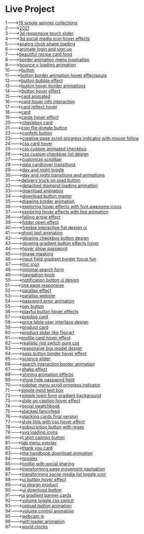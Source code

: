 <h1>Live Project</h1>
1---><a href="https://hawanbeats.github.io/html-css-js/19%20simple%20spinner%20collections/">19 simple spinner collections</a>
<br>
2---><a href="https://hawanbeats.github.io/html-css-js/2021/">2021</a>
<br>
3---><a href="https://hawanbeats.github.io/html-css-js/3d%20responsive%20touch%20slider/">3d responsive touch slider</a>
<br>
4---><a href="https://hawanbeats.github.io/html-css-js/3d%20social%20media%20icon%20hover%20effects/">3d social media icon hover effects</a>
<br>
5---><a href="https://hawanbeats.github.io/html-css-js/analog%20clock%20shape%20loading/">analog clock shape loading</a>
<br>
6---><a href="https://hawanbeats.github.io/html-css-js/animate%20login%20and%20sign%20up/">animate login and sign up</a>
<br>
7---><a href="https://hawanbeats.github.io/html-css-js/beatiful%20recipe%20card%20food/">beautiful recipe card food</a>
<br>
8---><a href="https://hawanbeats.github.io/html-css-js/border%20animation%20menu%20inspiration/">border animation menu inspiration</a>
<br>
9---><a href="https://hawanbeats.github.io/html-css-js/bounce%20y%20loading%20animation/">bounce y loading animation</a>
<br>
10---><a href="https://hawanbeats.github.io/html-css-js/button/">button</a>
<br>
11---><a href="https://hawanbeats.github.io/html-css-js/button%20border%20animation%20on%20hover%20effectspure/">button border animation hover effectspure</a>
<br>
12---><a href="https://hawanbeats.github.io/html-css-js/button%20bubble%20effect/">button bubble effect</a>
<br>
13---><a href="https://hawanbeats.github.io/html-css-js/button%20hover%20border%20animations/">button hover border animations</a>
<br>
14---><a href="https://hawanbeats.github.io/html-css-js/button%20hover%20effect/">button hover effect</a>
<br>
15---><a href="https://hawanbeats.github.io/html-css-js/card%20animated/">card animated</a>
<br>
16---><a href="https://hawanbeats.github.io/html-css-js/card%20hover%20info%20interaction/">card hover info interaction</a>
<br>
17---><a href="https://hawanbeats.github.io/html-css-js/card%20reflect%20hover/">card reflect hover</a>
<br>
18---><a href="https://hawanbeats.github.io/html-css-js/card/">card</a>
<br>
19---><a href="https://hawanbeats.github.io/html-css-js/cards%20hover%20effect/">cards hover effect</a>
<br>
20---><a href="https://hawanbeats.github.io/html-css-js/checkbox%20card/">checkbox card</a>
<br>
21---><a href="https://hawanbeats.github.io/html-css-js/coin%20flip%20donate%20button/">coin flip donate button</a>
<br>
22---><a href="https://hawanbeats.github.io/html-css-js/confetti%20button/">confetti button</a>
<br>
23---><a href="https://hawanbeats.github.io/html-css-js/creative%20page%20scroll%20progress%20indicator%20with%20mouse%20follow/">creative page scroll progress indicator with mouse follow</a>
<br>
24---><a href="https://hawanbeats.github.io/html-css-js/css%20card%20hover/">css card hover</a>
<br>
25---><a href="https://hawanbeats.github.io/html-css-js/css%20custom%20animated%20checkbox/">css custom animated checkbox</a>
<br>
26---><a href="https://hawanbeats.github.io/html-css-js/css%20custom%20checkbox%20list%20design/">css custom checkbox list design</a>
<br>
27---><a href="https://hawanbeats.github.io/html-css-js/customize%20scrollbar/">customize scrollbar</a>
<br>
28---><a href="https://hawanbeats.github.io/html-css-js/data%20cardhover%20transitions/">data cardhover transitions</a>
<br>
29---><a href="https://hawanbeats.github.io/html-css-js/day%20and%20night%20toggle/">day and night toggle</a>
<br>
30---><a href="https://hawanbeats.github.io/html-css-js/day%20and%20night%20transitions%20and%20animations/">day and night transitions and animations</a>
<br>
31---><a href="https://hawanbeats.github.io/html-css-js/delivery%20truck%20on%20road%20button/">delivery truck on road button</a>
<br>
32---><a href="https://hawanbeats.github.io/html-css-js/detached%20diamond%20loading%20animation/">detached diamond loading animation</a>
<br>
33---><a href="https://hawanbeats.github.io/html-css-js/download%20animation/">download animation</a>
<br>
34---><a href="https://hawanbeats.github.io/html-css-js/download-button-master/">download button master</a>
<br>
35---><a href="https://hawanbeats.github.io/html-css-js/drawing%20border%20animation/">drawing border animation</a>
<br>
36---><a href="https://hawanbeats.github.io/html-css-js/exploring%20hover%20effects%20with%20font%20awesome%20icons/">exploring hover effects with font awesome icons</a>
<br>
37---><a href="https://hawanbeats.github.io/html-css-js/exploring%20hover%20effects%20with%20line%20animation/">exploring hover effects with line animation</a>
<br>
38---><a href="https://hawanbeats.github.io/html-css-js/falling%20arrow%20effect/">falling arrow effect</a>
<br>
39---><a href="https://hawanbeats.github.io/html-css-js/folder%20open%20effect/">folder open effect</a>
<br>
40---><a href="https://hawanbeats.github.io/html-css-js/freebie%20interactive%20flat%20design%20ui/">freebie interactive flat design ui</a>
<br>
41---><a href="https://hawanbeats.github.io/html-css-js/ghost%20text%20animation/">ghost text animation</a>
<br>
42---><a href="https://hawanbeats.github.io/html-css-js/glowing%20checkbox%20button%20design/">glowing checkbox button design</a>
<br>
43---><a href="https://hawanbeats.github.io/html-css-js/glowing%20gradient%20button%20effects%20on%20hover/">glowing gradient button effects hover</a>
<br>
44---><a href="https://hawanbeats.github.io/html-css-js/hover%20show%20password/">hover show password</a>
<br>
45---><a href="https://hawanbeats.github.io/html-css-js/image%20masking/">image masking</a>
<br>
46---><a href="https://hawanbeats.github.io/html-css-js/input%20field%20gradient%20border%20focus%20fun/">input field gradient border focus fun</a>
<br>
47---><a href="https://hawanbeats.github.io/html-css-js/mic%20icon/">mic icon</a>
<br>
48---><a href="https://hawanbeats.github.io/html-css-js/minimal%20search%20form/">minimal search form</a>
<br>
49---><a href="https://hawanbeats.github.io/html-css-js/navigation%20knob/">navigation knob</a>
<br>
50---><a href="https://hawanbeats.github.io/html-css-js/notification%20button%20ui%20design/">notification button ui design</a>
<br>
51---><a href="https://hawanbeats.github.io/html-css-js/one%20page%20responsive/">one page responsive</a>
<br>
52---><a href="https://hawanbeats.github.io/html-css-js/parallax%20effect/">parallax effect</a>
<br>
53---><a href="https://hawanbeats.github.io/html-css-js/parallax%20website/">parallax website</a>
<br>
54---><a href="https://hawanbeats.github.io/html-css-js/password%20error%20animation/">password error animation</a>
<br>
55---><a href="https://hawanbeats.github.io/html-css-js/pay%20button/">pay button</a>
<br>
56---><a href="https://hawanbeats.github.io/html-css-js/playful%20button%20hover%20effects/">playful button hover effects</a>
<br>
57---><a href="https://hawanbeats.github.io/html-css-js/popdog%20card/">popdog card</a>
<br>
58---><a href="https://hawanbeats.github.io/html-css-js/price%20table%20user%20interface%20design/">price table user interface design</a>
<br>
59---><a href="https://hawanbeats.github.io/html-css-js/product%20card/">product card</a>
<br>
60---><a href="https://hawanbeats.github.io/html-css-js/product%20slider%20like%20flipcart/">product slider like flipcart</a>
<br>
61---><a href="https://hawanbeats.github.io/html-css-js/profile%20card%20hover%20effect/">profile card hover effect</a>
<br>
62---><a href="https://hawanbeats.github.io/html-css-js/realistic%20red%20switch%20pure%20css/">realistic red switch pure css</a>
<br>
63---><a href="https://hawanbeats.github.io/html-css-js/responsive%20box%20model%20design/">responsive box model design</a>
<br>
64---><a href="https://hawanbeats.github.io/html-css-js/sass%20button%20border%20hover%20effect/">sass button border hover effect</a>
<br>
65---><a href="https://hawanbeats.github.io/html-css-js/science%20slider/">science slider</a>
<br>
66---><a href="https://hawanbeats.github.io/html-css-js/search%20interaction%20border%20animation/">search interaction border animation</a>
<br>
67---><a href="https://hawanbeats.github.io/html-css-js/shake%20effect/">shake effect</a>
<br>
68---><a href="https://hawanbeats.github.io/html-css-js/shining%20text%20animation%20effects/">shining animation effects</a>
<br>
69---><a href="https://hawanbeats.github.io/html-css-js/show%20hide%20password%20field/">show hide password field</a>
<br>
70---><a href="https://hawanbeats.github.io/html-css-js/sidebar%20menu%20scroll%20progress%20indicator/">sidebar menu scroll progress indicator</a>
<br>
71---><a href="https://hawanbeats.github.io/html-css-js/simple%20input%20text%20box/">simple input text box</a>
<br>
72---><a href="https://hawanbeats.github.io/html-css-js/simple%20login%20form%20gradient%20background/">simple login form gradient background</a>
<br>
73---><a href="https://hawanbeats.github.io/html-css-js/slide%20up%20caption%20hover%20effect/">slide up caption hover effect</a>
<br>
74---><a href="https://hawanbeats.github.io/html-css-js/social%20swatchbook/">social swatchbook</a>
<br>
75---><a href="https://hawanbeats.github.io/html-css-js/stacked%20fancyfeed/">stacked fancyfeed</a>
<br>
76---><a href="https://hawanbeats.github.io/html-css-js/stacking%20cards%20final%20version/">stacking cards final version</a>
<br>
77---><a href="https://hawanbeats.github.io/html-css-js/style%20lists%20with%20css%20hover%20effect/">style lists with css hover effect</a>
<br> 
78---><a href="https://hawanbeats.github.io/html-css-js/subscription%20button%20with%20regex/">subscription button with regex</a>
<br>
79---><a href="https://hawanbeats.github.io/html-css-js/svg%20loading%20icons/">svg loading icons</a>
<br>
80---><a href="https://hawanbeats.github.io/html-css-js/t%20shirt%20cannon%20button/">t shirt cannon button</a>
<br>
81---><a href="https://hawanbeats.github.io/html-css-js/tab%20menu%20overlay/">tab menu overlay</a>
<br>
82---><a href="https://hawanbeats.github.io/html-css-js/thank%20you%20card/">thank you card</a>
<br>
83---><a href="https://hawanbeats.github.io/html-css-js/the%20handbook%20download%20animation/">the handbook download animation</a>
<br>
84---><a href="https://hawanbeats.github.io/html-css-js/toggles/">toggles</a>
<br>
85---><a href="https://hawanbeats.github.io/html-css-js/tooltip%20with%20social%20sharing/">tooltip with social sharing</a>
<br>
86---><a href="https://hawanbeats.github.io/html-css-js/transforming%20page%20movement%20navigation/">transforming page movement navigation</a>
<br>
87---><a href="https://hawanbeats.github.io/html-css-js/transforming%20social%20media%20list%20toggle%20icon/">transforming social media list toggle icon</a>
<br>
88---><a href="https://hawanbeats.github.io/html-css-js/ui%20button%20hover%20effect/">ui button hover effect</a>
<br>
89---><a href="https://hawanbeats.github.io/html-css-js/ui%20design%20product/">ui design product</a>
<br>
90---><a href="https://hawanbeats.github.io/html-css-js/ui%20download%20button/">ui download button</a>
<br>
91---><a href="https://hawanbeats.github.io/html-css-js/ui%20gradient%20banner%20cards/">ui gradient banner cards</a>
<br>
92---><a href="https://hawanbeats.github.io/html-css-js/volume%20toggle%20css%20switch/">volume toggle css switch</a>
<br>
93---><a href="https://hawanbeats.github.io/html-css-js/upload%20button%20animation/">upload button animation</a>
<br>
94---><a href="https://hawanbeats.github.io/html-css-js/volume%20control%20animation/">volume control animation</a>
<br>
95---><a href="https://hawanbeats.github.io/html-css-js/webcam%20js/">webcam js</a>
<br>
96---><a href="https://hawanbeats.github.io/html-css-js/wifi%20loader%20animation/">wifi loader animation</a>
<br>
97---><a href="https://hawanbeats.github.io/html-css-js/world%20clocks/">world clocks</a>
